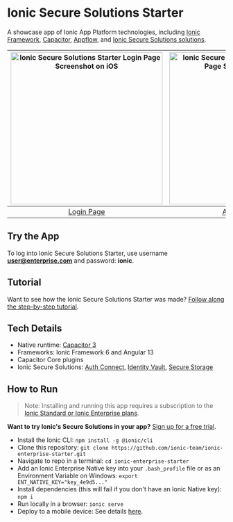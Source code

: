 # Ionic Secure Solutions Starter

A showcase app of Ionic App Platform technologies, including [Ionic Framework](https://ionicframework.com), [Capacitor](https://capacitorjs.com), [Appflow](https://ionic.io/appflow), and [Ionic Secure Solutions solutions](https://ionic.io/docs).

| <img src="https://user-images.githubusercontent.com/7469758/169586741-dddafdde-b328-4ba2-93e0-064219de9dc0.PNG" width="350" alt="Ionic Secure Solutions Starter Login Page Screenshot on iOS" /> | <img src="https://user-images.githubusercontent.com/7469758/169586745-2dcfb155-f1d6-4b21-a16f-7a8863273328.PNG" width="350" alt="Ionic Secure Solutions Starter Account Page Screenshot on iOS" /> | 
|:---:|:---:|
| [Login Page](https://github.com/ionic-team/ionic-enterprise-starter/tree/main/src/app/pages/login) | [Account Page](https://github.com/ionic-team/ionic-enterprise-starter/tree/main/src/app/pages/account) |

## Try the App

To log into Ionic Secure Solutions Starter, use username **user@enterprise.com** and password: **ionic**.

## Tutorial

Want to see how the Ionic Secure Solutions Starter was made? [Follow along the step-by-step tutorial](https://ionic.io/docs/enterprise-starter).

## Tech Details

- Native runtime: [Capacitor 3](https://capacitorjs.com)
- Frameworks: Ionic Framework 6 and Angular 13
- Capacitor Core plugins
- Ionic Secure Solutions: [Auth Connect](https://ionic.io/products/auth-connect), [Identity Vault](https://ionic.io/products/identity-vault), [Secure Storage](https://ionic.io/products/secure-storage)

## How to Run
> Note: Installing and running this app requires a subscription to the [Ionic Standard or Ionic Enterprise plans](https://ionic.io/pricing).

__Want to try Ionic's Secure Solutions in your app?__ [Sign up for a free trial](https://dashboard.ionicframework.com/personal/apps?native_trial=1&utm_medium=referral&utm_source=git_hub&utm_campaign=is3_native_trial).

- Install the Ionic CLI: `npm install -g @ionic/cli`
- Clone this repository: `git clone https://github.com/ionic-team/ionic-enterprise-starter.git`
- Navigate to repo in a terminal: `cd ionic-enterprise-starter`
- Add an Ionic Enterprise Native key into your `.bash_profile` file or as an Environment Variable on Windows: `export ENT_NATIVE_KEY="key_4e9d5..."`
- Install dependencies (this will fail if you don't have an Ionic Native key): `npm i`
- Run locally in a browser: `ionic serve`
- Deploy to a mobile device: See details [here](https://capacitorjs.com/docs/basics/running-your-app).
